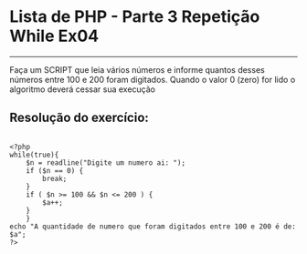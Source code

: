 # Lista de PHP - Parte 3 Repetição While Ex04

***

Faça um SCRIPT que leia vários números e informe quantos desses números entre 100 e 200 foram digitados. Quando o valor 0 (zero) for lido o algoritmo deverá cessar sua execução

## Resolução do exercício:

```

<?php
while(true){
    $n = readline("Digite um numero ai: ");
    if ($n == 0) {
        break;
    }
    if ( $n >= 100 && $n <= 200 ) {
        $a++;
    }
    }
echo "A quantidade de numero que foram digitados entre 100 e 200 é de: $a";
?>

```